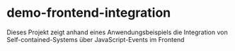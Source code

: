 # demo-frontend-integration
Dieses Projekt zeigt anhand eines Anwendungsbeispiels die Integration von Self-contained-Systems über JavaScript-Events im Frontend
